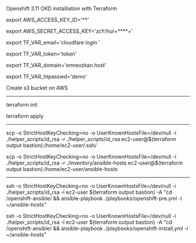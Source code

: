 Openshift 3.11  OKD installiation with Terraform


export AWS_ACCESS_KEY_ID='**'

export AWS_SECRET_ACCESS_KEY='zcY/hur+****+'

export TF_VAR_email='cloudfare login '

export TF_VAR_token='token'

export TF_VAR_domain='emreozkan.host'

export TF_VAR_htpasswd='demo'

Create s3 bucket on AWS

-----

terraform init

terraform apply

----

scp -o StrictHostKeyChecking=no -o UserKnownHostsFile=/dev/null -i ./helper_scripts/id_rsa -r ./helper_scripts/id_rsa ec2-user@$(terraform output bastion):/home/ec2-user/.ssh/

scp -o StrictHostKeyChecking=no -o UserKnownHostsFile=/dev/null -i ./helper_scripts/id_rsa -r ./inventory/ansible-hosts  ec2-user@$(terraform output bastion):/home/ec2-user/ansible-hosts

---

ssh -o StrictHostKeyChecking=no -o UserKnownHostsFile=/dev/null -i ./helper_scripts/id_rsa -l ec2-user $(terraform output bastion) -A "cd /openshift-ansible/ && ansible-playbook ./playbooks/openshift-pre.yml -i ~/ansible-hosts"

ssh -o StrictHostKeyChecking=no -o UserKnownHostsFile=/dev/null -i ./helper_scripts/id_rsa -l ec2-user $(terraform output bastion) -A "cd /openshift-ansible/ && ansible-playbook ./playbooks/openshift-install.yml -i ~/ansible-hosts"

